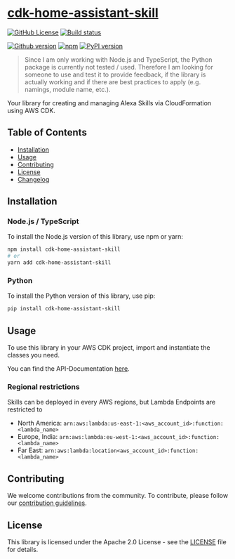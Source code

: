 # [cdk-home-assistant-skill](https://t0bst4r.github.io/cdk-home-assistant-skill/)

[![GitHub License](https://img.shields.io/github/license/t0bst4r/cdk-home-assistant-skill)](LICENSE)
[![Build status](https://img.shields.io/github/actions/workflow/status/t0bst4r/cdk-home-assistant-skill/release.yml?logo=github)](https://github.com/t0bst4r/cdk-home-assistant-skill)

[![Github version](https://img.shields.io/github/v/release/t0bst4r/cdk-home-assistant-skill?logo=github)](https://github.com/t0bst4r/cdk-home-assistant-skill)
[![npm](https://img.shields.io/npm/v/cdk-home-assistant-skill?logo=npm)](https://www.npmjs.com/package/cdk-home-assistant-skill)
[![PyPI version](https://img.shields.io/pypi/v/cdk-home-assistant-skill?logo=pypi)](https://pypi.org/project/cdk-home-assistant-skill/)

> Since I am only working with Node.js and TypeScript, the Python package is currently not tested / used.
> Therefore I am looking for someone to use and test it to provide feedback, if the library is actually working and if there are best practices to apply (e.g. namings, module name, etc.).

Your library for creating and managing Alexa Skills via CloudFormation using AWS CDK.

## Table of Contents

- [Installation](#installation)
- [Usage](#usage)
- [Contributing](#contributing)
- [License](#license)
- [Changelog](https://github.com/t0bst4r/cdk-skill-management/blob/main/CHANGELOG.md)

## Installation

### Node.js / TypeScript

To install the Node.js version of this library, use npm or yarn:

```bash
npm install cdk-home-assistant-skill
# or
yarn add cdk-home-assistant-skill
```

### Python
To install the Python version of this library, use pip:
```bash
pip install cdk-home-assistant-skill
```

## Usage
To use this library in your AWS CDK project, import and instantiate the classes you need.

You can find the API-Documentation [here](API.md).

### Regional restrictions
Skills can be deployed in every AWS regions, but Lambda Endpoints are restricted to
- North America: `arn:aws:lambda:us-east-1:<aws_account_id>:function:<lambda_name>`
- Europe, India: `arn:aws:lambda:eu-west-1:<aws_account_id>:function:<lambda_name>`
- Far East: `arn:aws:lambda:location<aws_account_id>:function:<lambda_name>`



## Contributing
We welcome contributions from the community. To contribute, please follow our [contribution guidelines](CONTRIBUTE.md).

## License
This library is licensed under the Apache 2.0 License - see the [LICENSE](LICENSE) file for details.
